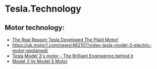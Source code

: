 # Tesla.Technology
## Motor technology:
- [The Real Reason Tesla Developed The Plaid Motor!](https://youtu.be/xu4ckJN73oo)
- https://uk.motor1.com/news/462107/video-tesla-model-3-electric-motor-explained/
- [Tesla Model 3's motor - The Brilliant Engineering behind it](https://youtu.be/esUb7Zy5Oio)
- [Model 3 Vs Model S Motor](https://youtu.be/bNgB5z4MWRI)
